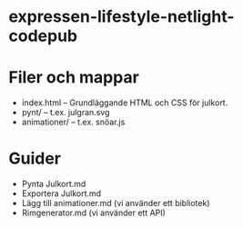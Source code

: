 # expressen-lifestyle-netlight-codepub


# Filer och mappar
- index.html – Grundläggande HTML och CSS för julkort.
- pynt/ – t.ex. julgran.svg
- animationer/ – t.ex. snöar.js

# Guider
- Pynta Julkort.md
- Exportera Julkort.md
- Lägg till animationer.md (vi använder ett bibliotek)
- Rimgenerator.md (vi använder ett API)
